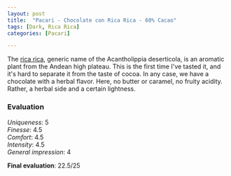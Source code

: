 ```yaml
---
layout: post
title:  "Pacari - Chocolate con Rica Rica - 60% Cacao"
tags: [Dark, Rica Rica] 
categories: [Pacari]

---
```


The [rica rica](https://es.wikipedia.org/wiki/Acantholippia_deserticola), generic name of the Acantholippia deserticola, is an aromatic plant from the Andean high plateau. This is the first time I've tasted it, and it's hard to separate it from the taste of cocoa.
In any case, we have a chocolate with a herbal flavor. Here, no butter or caramel, no fruity acidity. Rather, a herbal side and a certain lightness.


### Evaluation

_Uniqueness_: 5  
_Finesse_: 4.5  
_Comfort_: 4.5  
_Intensity_: 4.5  
_General impression_: 4  

**Final evaluation**: 22.5/25